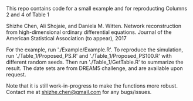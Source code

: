 This repo contains code for a small example and for reproducting Columns 2 and 4 of Table 1 
  
  Shizhe Chen, Ali Shojaie, and Daniela M. Witten. Network reconstruction from high-dimensional ordinary differential equations. Journal of the American Statistical Association (to appear), 2017

For the example, run './Example/Example.R'.
To reproduce the simulation, run './Table_1/Proposed_PS.R' and './Table_1/Proposed_PS100.R' with different random seeds. 
Then run './Table_1/GetTable.R' to summarize the result. The date sets are from DREAM5 challenge, and are available upon request.

Note that it is still work-in-progress to make the functions more robust. Contact me at shizhe.chen@gmail.com for any bugs/issues. 



